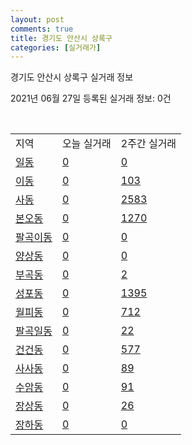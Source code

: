 ```yaml
---
layout: post
comments: true
title: 경기도 안산시 상록구
categories: [실거래가]
---
```


경기도 안산시 상록구 실거래 정보

2021년 06월 27일 등록된 실거래 정보: 0건

<script type="text/javascript">
  google.charts.load('current', {'packages':['corechart']});
  google.charts.setOnLoadCallback(drawChart);

  function drawChart() {
    var data = google.visualization.arrayToDataTable([['거래일', '매매', '전월세', '전매'], ['2020-06', 50, 40, 2], ['2020-07', 287, 342, 27], ['2020-08', 206, 314, 25], ['2020-09', 186, 307, 22], ['2020-10', 240, 274, 21], ['2020-11', 317, 258, 22], ['2020-12', 338, 259, 21], ['2021-01', 669, 275, 14], ['2021-02', 412, 371, 4], ['2021-03', 276, 333, 5], ['2021-04', 213, 212, 0], ['2021-05', 198, 157, 0], ['2021-06', 68, 105, 0]]);

    var options = {
      title: '최근 유형별 거래량 추이',
      legend: { position: 'bottom' }
    };

    var chart = new google.visualization.LineChart(document.getElementById('columnchart_material'));
    chart.draw(data, (options));
  }
</script>

<div id="columnchart_material" style="width: 450px; margin-left: -35px"></div>
<br>
<table class="sortable">
  <tr>
    <td>지역</td>
    <td>오늘 실거래</td>
    <td>2주간 실거래</td>
  </tr>

  
  <tr class="item">
    <td><a href="4127110100.html">일동</a></td>
    <td><a href="4127110100.html">0</a></td>
    <td><a href="4127110100.html">0</a></td>
  </tr>
    

  <tr class="item">
    <td><a href="4127110200.html">이동</a></td>
    <td><a href="4127110200.html">0</a></td>
    <td><a href="4127110200.html">103</a></td>
  </tr>
    

  <tr class="item">
    <td><a href="4127110300.html">사동</a></td>
    <td><a href="4127110300.html">0</a></td>
    <td><a href="4127110300.html">2583</a></td>
  </tr>
    

  <tr class="item">
    <td><a href="4127110400.html">본오동</a></td>
    <td><a href="4127110400.html">0</a></td>
    <td><a href="4127110400.html">1270</a></td>
  </tr>
    

  <tr class="item">
    <td><a href="4127110500.html">팔곡이동</a></td>
    <td><a href="4127110500.html">0</a></td>
    <td><a href="4127110500.html">0</a></td>
  </tr>
    

  <tr class="item">
    <td><a href="4127110600.html">양상동</a></td>
    <td><a href="4127110600.html">0</a></td>
    <td><a href="4127110600.html">0</a></td>
  </tr>
    

  <tr class="item">
    <td><a href="4127110700.html">부곡동</a></td>
    <td><a href="4127110700.html">0</a></td>
    <td><a href="4127110700.html">2</a></td>
  </tr>
    

  <tr class="item">
    <td><a href="4127110800.html">성포동</a></td>
    <td><a href="4127110800.html">0</a></td>
    <td><a href="4127110800.html">1395</a></td>
  </tr>
    

  <tr class="item">
    <td><a href="4127110900.html">월피동</a></td>
    <td><a href="4127110900.html">0</a></td>
    <td><a href="4127110900.html">712</a></td>
  </tr>
    

  <tr class="item">
    <td><a href="4127111000.html">팔곡일동</a></td>
    <td><a href="4127111000.html">0</a></td>
    <td><a href="4127111000.html">22</a></td>
  </tr>
    

  <tr class="item">
    <td><a href="4127111100.html">건건동</a></td>
    <td><a href="4127111100.html">0</a></td>
    <td><a href="4127111100.html">577</a></td>
  </tr>
    

  <tr class="item">
    <td><a href="4127111200.html">사사동</a></td>
    <td><a href="4127111200.html">0</a></td>
    <td><a href="4127111200.html">89</a></td>
  </tr>
    

  <tr class="item">
    <td><a href="4127111300.html">수암동</a></td>
    <td><a href="4127111300.html">0</a></td>
    <td><a href="4127111300.html">91</a></td>
  </tr>
    

  <tr class="item">
    <td><a href="4127111400.html">장상동</a></td>
    <td><a href="4127111400.html">0</a></td>
    <td><a href="4127111400.html">26</a></td>
  </tr>
    

  <tr class="item">
    <td><a href="4127111500.html">장하동</a></td>
    <td><a href="4127111500.html">0</a></td>
    <td><a href="4127111500.html">0</a></td>
  </tr>
    


</table>


    